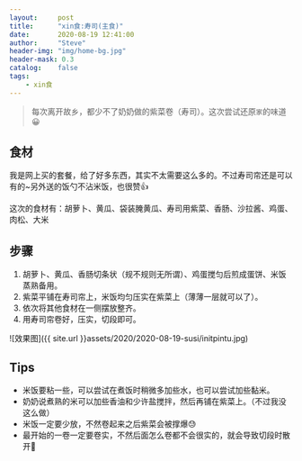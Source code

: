 ```yaml
---
layout:     post
title:      "xin食:寿司(主食)"
date:       2020-08-19 12:41:00
author:     "Steve"
header-img: "img/home-bg.jpg"
header-mask: 0.3
catalog:    false
tags:
    - xin食
---
```



> 每次离开故乡，都少不了奶奶做的紫菜卷（寿司）。这次尝试还原`家`的味道😀


## 食材

我是网上买的套餐，给了好多东西，其实不太需要这么多的。不过寿司帘还是可以有的~另外送的饭勺不沾米饭，也很赞👍

这次的食材有：胡萝卜、黄瓜、袋装腌黄瓜、寿司用紫菜、香肠、沙拉酱、鸡蛋、肉松、大米

## 步骤

1. 胡萝卜、黄瓜、香肠切条状（规不规则无所谓）、鸡蛋搅匀后煎成蛋饼、米饭蒸熟备用。
2. 紫菜平铺在寿司帘上，米饭均匀压实在紫菜上（薄薄一层就可以了）。
3. 依次将其他食材在一侧摆放整齐。
4. 用寿司帘卷好，压实，切段即可。

![效果图]({{ site.url }}assets/2020/2020-08-19-susi/initpintu.jpg)

## Tips

- 米饭要粘一些，可以尝试在煮饭时稍微多加些水，也可以尝试加些黏米。
- 奶奶说煮熟的米可以加些香油和少许盐搅拌，然后再铺在紫菜上。（不过我没这么做）
- 米饭一定要少放，不然卷起来之后紫菜会被撑爆😓
- 最开始的一卷一定要卷实，不然后面怎么卷都不会很实的，就会导致切段时散开🤦‍
